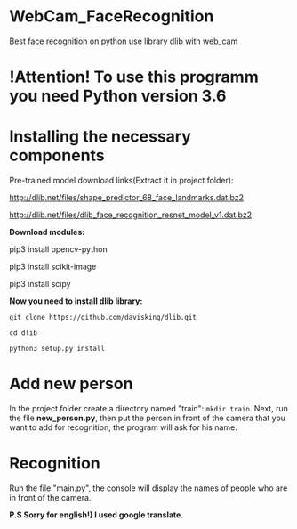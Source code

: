 # WebCam_FaceRecognition
Best face recognition on python use library dlib with web_cam

# !Attention! To use this programm you need Python version 3.6

# Installing the necessary components
Pre-trained model download links(Extract it in project folder):

http://dlib.net/files/shape_predictor_68_face_landmarks.dat.bz2
    
http://dlib.net/files/dlib_face_recognition_resnet_model_v1.dat.bz2
    
**Download modules:**

 pip3 install opencv-python 
 
 pip3 install scikit-image
 
 pip3 install scipy
        
**Now you need to install dlib library:**

`git clone https://github.com/davisking/dlib.git`

`cd dlib`

`python3 setup.py install`
    
    

# Add new person
In the project folder create a directory named "train": `mkdir train`. Next, run the file **new_person.py**, then put the person in front of the camera that you want to add for recognition, the program will ask for his name. 

# Recognition
Run the file "main.py", the console will display the names of people who are in front of the camera.

**P.S Sorry for english!) I used google translate.**
